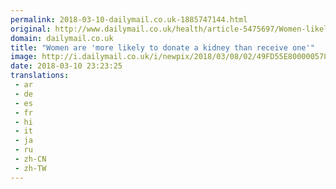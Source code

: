 ```yaml
---
permalink: 2018-03-10-dailymail.co.uk-1885747144.html
original: http://www.dailymail.co.uk/health/article-5475697/Women-likely-donate-kidney-receive-one.html?ITO=1490&ns_mchannel=rss&ns_campaign=1490
domain: dailymail.co.uk
title: "Women are 'more likely to donate a kidney than receive one'"
image: http://i.dailymail.co.uk/i/newpix/2018/03/08/02/49FD55E800000578-0-image-a-9_1520474511885.jpg
date: 2018-03-10 23:23:25
translations: 
 - ar
 - de
 - es
 - fr
 - hi
 - it
 - ja
 - ru
 - zh-CN
 - zh-TW
---
```


